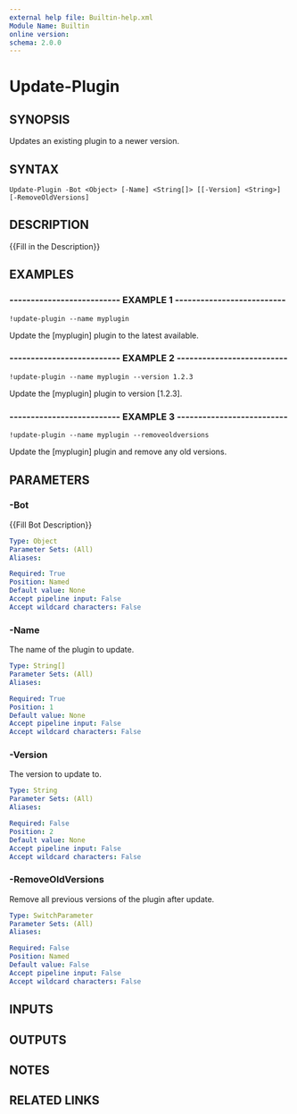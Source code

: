 ```yaml
---
external help file: Builtin-help.xml
Module Name: Builtin
online version: 
schema: 2.0.0
---
```


# Update-Plugin

## SYNOPSIS
Updates an existing plugin to a newer version.

## SYNTAX

```
Update-Plugin -Bot <Object> [-Name] <String[]> [[-Version] <String>] [-RemoveOldVersions]
```

## DESCRIPTION
{{Fill in the Description}}

## EXAMPLES

### -------------------------- EXAMPLE 1 --------------------------
```
!update-plugin --name myplugin
```

Update the \[myplugin\] plugin to the latest available.

### -------------------------- EXAMPLE 2 --------------------------
```
!update-plugin --name myplugin --version 1.2.3
```

Update the \[myplugin\] plugin to version \[1.2.3\].

### -------------------------- EXAMPLE 3 --------------------------
```
!update-plugin --name myplugin --removeoldversions
```

Update the \[myplugin\] plugin and remove any old versions.

## PARAMETERS

### -Bot
{{Fill Bot Description}}

```yaml
Type: Object
Parameter Sets: (All)
Aliases: 

Required: True
Position: Named
Default value: None
Accept pipeline input: False
Accept wildcard characters: False
```

### -Name
The name of the plugin to update.

```yaml
Type: String[]
Parameter Sets: (All)
Aliases: 

Required: True
Position: 1
Default value: None
Accept pipeline input: False
Accept wildcard characters: False
```

### -Version
The version to update to.

```yaml
Type: String
Parameter Sets: (All)
Aliases: 

Required: False
Position: 2
Default value: None
Accept pipeline input: False
Accept wildcard characters: False
```

### -RemoveOldVersions
Remove all previous versions of the plugin after update.

```yaml
Type: SwitchParameter
Parameter Sets: (All)
Aliases: 

Required: False
Position: Named
Default value: False
Accept pipeline input: False
Accept wildcard characters: False
```

## INPUTS

## OUTPUTS

## NOTES

## RELATED LINKS

